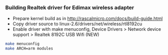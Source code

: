 ### Building Realtek driver for Edimax wireless adapter ###

* Prepare kernel build as in http://rascalmicro.com/docs/build-guide.html
* Copy driver source to linux-2.6/drivers/net/wireless/rtl8192cu
* Enable driver with make menuconfig, Device Drivers > Network device support > Realtek 8192C USB Wifi (NEW)

```bash
make menuconfig
make ARCH=arm modules
```

